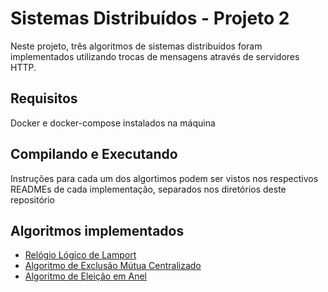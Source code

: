 # Sistemas Distribuídos - Projeto 2

Neste projeto, três algoritmos de sistemas distribuídos foram implementados utilizando trocas de mensagens através de servidores HTTP.

## Requisitos

Docker e docker-compose instalados na máquina

## Compilando e Executando

Instruções para cada um dos algortimos podem ser vistos nos respectivos READMEs de cada implementação, separados nos diretórios deste repositório

## Algoritmos implementados

- [Relógio Lógico de Lamport](./lamport_clock)
- [Algoritmo de Exclusão Mútua Centralizado](./mutual_exclusion)
- [Algoritmo de Eleição em Anel](./election)
